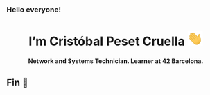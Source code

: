 ### Hello everyone! 

<div align="center">
<h1 align="center">I’m Cristóbal Peset Cruella <img width="35" src="https://github.com/1999AZZAR/1999AZZAR/blob/main/resources/img/waving.gif"></h1>
<h4 align="center">Network and Systems Technician.
Learner at 42 Barcelona.</h4>
</div>

## Fin 🥔
